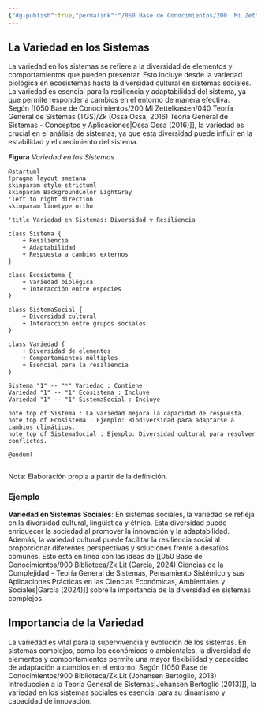 ```yaml
---
{"dg-publish":true,"permalink":"/050 Base de Conocimientos/200  Mi Zettelkasten/100 Docencia/Org1/2025/Clase 06 Sistemas, Fundamentos, Propiedades, Principios Básicos/Zk La Variedad en los Sistemas/","tags":["digitalGarden"]}
---
```


## La Variedad en los Sistemas

La variedad en los sistemas se refiere a la diversidad de elementos y comportamientos que pueden presentar. Esto incluye desde la variedad biológica en ecosistemas hasta la diversidad cultural en sistemas sociales. La variedad es esencial para la resiliencia y adaptabilidad del sistema, ya que permite responder a cambios en el entorno de manera efectiva. Según [[050 Base de Conocimientos/200  Mi Zettelkasten/040 Teoría General de Sistemas (TGS)/Zk (Ossa Ossa, 2016) Teoría General de Sistemas -  Conceptos y Aplicaciones\|Ossa Ossa (2016)]], la variedad es crucial en el análisis de sistemas, ya que esta diversidad puede influir en la estabilidad y el crecimiento del sistema.

**Figura**
_Variedad en los Sistemas_
```plantuml
@startuml
!pragma layout smetana
skinparam style strictuml
skinparam BackgroundColor LightGray
'left to right direction
skinparam linetype ortho

'title Variedad en Sistemas: Diversidad y Resiliencia

class Sistema {
    + Resiliencia
    + Adaptabilidad
    + Respuesta a cambios externos
}

class Ecosistema {
    + Variedad biológica
    + Interacción entre especies
}

class SistemaSocial {
    + Diversidad cultural
    + Interacción entre grupos sociales
}

class Variedad {
    + Diversidad de elementos
    + Comportamientos múltiples
    + Esencial para la resiliencia
}

Sistema "1" -- "*" Variedad : Contiene
Variedad "1" -- "1" Ecosistema : Incluye
Variedad "1" -- "1" SistemaSocial : Incluye

note top of Sistema : La variedad mejora la capacidad de respuesta.
note top of Ecosistema : Ejemplo: Biodiversidad para adaptarse a cambios climáticos.
note top of SistemaSocial : Ejemplo: Diversidad cultural para resolver conflictos.

@enduml


```
Nota: Elaboración propia a partir de la definición.

### Ejemplo

**Variedad en Sistemas Sociales**: En sistemas sociales, la variedad se refleja en la diversidad cultural, lingüística y étnica. Esta diversidad puede enriquecer la sociedad al promover la innovación y la adaptabilidad. Además, la variedad cultural puede facilitar la resiliencia social al proporcionar diferentes perspectivas y soluciones frente a desafíos comunes. Esto está en línea con las ideas de [[050 Base de Conocimientos/900 Biblioteca/Zk Lit (García, 2024) Ciencias de la Complejidad - Teoría General de Sistemas, Pensamiento Sistémico y sus Aplicaciones Prácticas en las Ciencias Económicas, Ambientales y Sociales\|García (2024)]] sobre la importancia de la diversidad en sistemas complejos.

## Importancia de la Variedad

La variedad es vital para la supervivencia y evolución de los sistemas. En sistemas complejos, como los económicos o ambientales, la diversidad de elementos y comportamientos permite una mayor flexibilidad y capacidad de adaptación a cambios en el entorno. Según [[050 Base de Conocimientos/900 Biblioteca/Zk Lit (Johansen Bertoglio, 2013) Introducción a la Teoría General de Sistemas\|Johansen Bertoglio (2013)]], la variedad en los sistemas sociales es esencial para su dinamismo y capacidad de innovación.